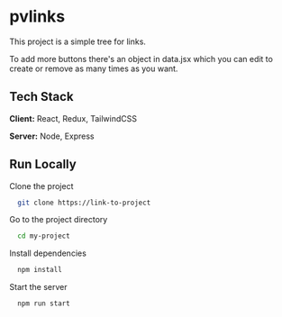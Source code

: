 
# pvlinks

This project is a simple tree for links.

To add more buttons there's an object in data.jsx which you can edit to create or remove as many times as you want.






## Tech Stack

**Client:** React, Redux, TailwindCSS

**Server:** Node, Express


## Run Locally

Clone the project

```bash
  git clone https://link-to-project
```

Go to the project directory

```bash
  cd my-project
```

Install dependencies

```bash
  npm install
```

Start the server

```bash
  npm run start
```

